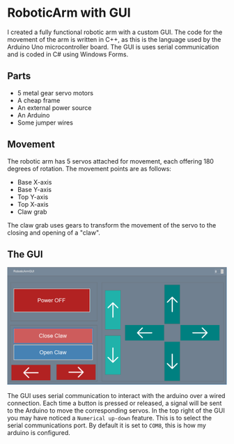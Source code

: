 # RoboticArm with GUI
I created a fully functional robotic arm with a custom GUI. The code for the movement of the arm is written in C++, as this is the
language used by the Arduino Uno microcontroller board. The GUI is uses serial communication and is coded in C# using Windows Forms.

## Parts
 - 5 metal gear servo motors
 - A cheap frame
 - An external power source
 - An Arduino
 - Some jumper wires

## Movement
The robotic arm has 5 servos attached for movement, each offering 180 degrees of rotation. The movement points are as follows:
- Base X-axis
- Base Y-axis
- Top  Y-axis
- Top  X-axis
- Claw grab

The claw grab uses gears to transform the movement of the servo to the closing and opening of a "claw".

## The GUI
![](https://github.com/BenHenderson09/RoboticArm/blob/master/GUI.png)

The GUI uses serial communication to interact with the arduino over a wired connection. Each time a button is pressed or released,
a signal will be sent to the Arduino to move the corresponding servos. In the top right of the GUI you may have noticed a 
`Numerical up-down` feature. This is to select the serial communications port. By default it is set to `COM8`, this is how my arduino is
configured.
